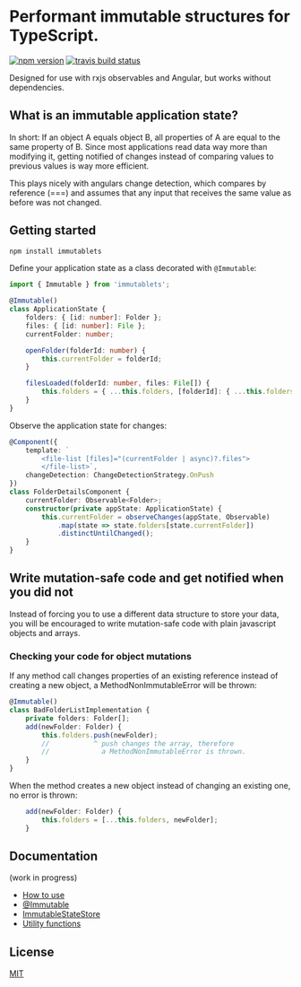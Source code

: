# Performant immutable structures for TypeScript.

[![npm version](https://badge.fury.io/js/immutablets.svg)](https://www.npmjs.com/package/immutablets)
[![travis build status](https://travis-ci.org/leonadler/immutablets.svg)](https://travis-ci.org/leonadler/immutablets/)

Designed for use with rxjs observables and Angular, but works without dependencies.


## What is an immutable application state?

In short: If an object A equals object B, all properties of A are equal to the same property of B.
Since most applications read data way more than modifying it, getting notified of changes
instead of comparing values to previous values is way more efficient.

This plays nicely with angulars change detection, which compares by reference (===) and assumes
that any input that receives the same value as before was not changed.


## Getting started

```Bash
npm install immutablets
```

Define your application state as a class decorated with `@Immutable`:

```TypeScript
import { Immutable } from 'immutablets';

@Immutable()
class ApplicationState {
    folders: { [id: number]: Folder };
    files: { [id: number]: File };
    currentFolder: number;

    openFolder(folderId: number) {
        this.currentFolder = folderId;
    }

    filesLoaded(folderId: number, files: File[]) {
        this.folders = { ...this.folders, [folderId]: { ...this.folders[folderId], files } };
    }
}
```

Observe the application state for changes:

```TypeScript
@Component({
    template: `
        <file-list [files]="(currentFolder | async)?.files">
        </file-list>`,
    changeDetection: ChangeDetectionStrategy.OnPush
})
class FolderDetailsComponent {
    currentFolder: Observable<Folder>;
    constructor(private appState: ApplicationState) {
        this.currentFolder = observeChanges(appState, Observable)
            .map(state => state.folders[state.currentFolder])
            .distinctUntilChanged();
    }
}
```

## Write mutation-safe code and get notified when you did not

Instead of forcing you to use a different data structure to store your data, you will be encouraged
to write mutation-safe code with plain javascript objects and arrays.

### Checking your code for object mutations

If any method call changes properties of an existing reference
instead of creating a new object, a MethodNonImmutableError will be thrown:

```TypeScript
@Immutable()
class BadFolderListImplementation {
    private folders: Folder[];
    add(newFolder: Folder) {
        this.folders.push(newFolder);
        //           ^ push changes the array, therefore
        //             a MethodNonImmutableError is thrown.
    }
}
```

When the method creates a new object instead of changing an existing one, no error is thrown:

```TypeScript
    add(newFolder: Folder) {
        this.folders = [...this.folders, newFolder];
    }
```

## Documentation

(work in progress)

* [How to use](docs/how-to-use.md)
* [@Immutable](docs/immutable-decorator.md)
* [ImmutableStateStore](docs/immutable-state-store.md)
* [Utility functions](docs/utility-functions.md)

## License

[MIT](LICENSE)
